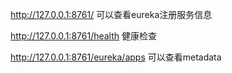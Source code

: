 http://127.0.0.1:8761/ 可以查看eureka注册服务信息

http://127.0.0.1:8761/health 健康检查

http://127.0.0.1:8761/eureka/apps 可以查看metadata
